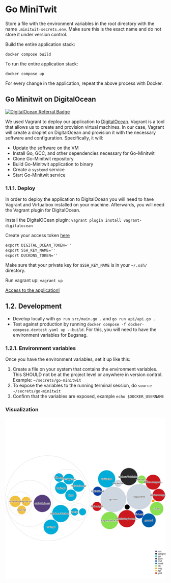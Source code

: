 
# Go MiniTwit

Store a file with the environment variables in the root directory with the name 
`.minitwit-secrets.env`. 
Make sure this is the exact name and do not store it under version control.

Build the entire application stack:
```
docker compose build
```

To run the entire application stack:
```
docker compose up
```

For every change in the application, repeat the above process with Docker.

## Go Minitwit on DigitalOcean
[![DigitalOcean Referral Badge](https://web-platforms.sfo2.digitaloceanspaces.com/WWW/Badge%203.svg)](https://www.digitalocean.com/?refcode=7cb197c4e0cb&utm_campaign=Referral_Invite&utm_medium=Referral_Program&utm_source=badge)

We used Vagrant to deploy our application to [DigitalOcean](https://www.digitalocean.com/). Vagrant is a tool that allows us to create and provision virtual machines.
In our case, Vagrant will create a droplet on DigitalOcean and provision it with the necessary software and configuration.
Specifically, it will:
- Update the software on the VM
- Install Go, GCC, and other dependencies necessary for Go-Minitwit
- Clone Go-Minitwit repository
- Build Go-Minitwit application to binary
- Create a `systemd` service
- Start Go-Minitwit service

### 1.1.1. Deploy

In order to deploy the application to DigitalOcean you will need to have Vagrant and Virtualbox installed on your machine. Afterwards, you will need the Vagrant plugin for DigitalOcean.

Install the DigitalOCean plugin: `vagrant plugin install vagrant-digitalocean`

Create your access token [here](https://cloud.digitalocean.com/account/api/tokens)

```shell
export DIGITAL_OCEAN_TOKEN=''
export SSH_KEY_NAME=''
export DUCKDNS_TOKEN=''
```

Make sure that your private key for `$SSH_KEY_NAME` is in your `~/.ssh/` directory.

Run vagrant up:
`vagrant up`

[Access to the application!](http://go-minitwit.duckdns.org)



## 1.2. Development

- Develop locally with `go run src/main.go .` and `go run api/api.go .`
- Test against production by running `docker compose -f docker-compose.devtest.yaml up --build`. For this, you will need to have the environment variables for Bugsnag.

### 1.2.1. Environment variables

Once you have the environment variables, set it up like this:

1. Create a file on your system that contains the environment variables. This SHOULD not be at the project level or anywhere in version control. Example: `~/secrets/go-minitwit`
2. To expose the variables to the running terminal session, do `source ~/secrets/go-minitwit`
3. Confirm that the variables are exposed, example `echo $DOCKER_USERNAME`



### Visualization
![Visualization of the codebase](./diagram.svg)
